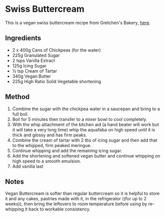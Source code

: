 
# Swiss Buttercream # 

This is a vegan swiss buttercream recipe from Gretchen's Bakery, [here](https://www.gretchensbakery.com/aquafaba-swiss-buttercream-recipe/).

## Ingredients ##

- 2 x 400g Cans of Chickpeas (for the water)
- 225g Granulated Sugar
- 2 tsps Vanilla Extract 
- 125g Icing Sugar
- ½ tsp Cream of Tartar 
- 340g Vegan Butter
- 225g High Ratio Solid Vegetable shortening

## Method ## 
1. Combine the sugar with the chickpea water in a saucepan and bring to a full boil.
2. Boil for 5 minutes then transfer to a mixer bowl to cool completely.
3. With the whip attachment of the kitchen aid (a hand beater will work but it will take a very long time) whip the aquafaba on high speed until it is thick and glossy and has firm peaks.
4. Combine the cream of tartar with 2 tbs of icing sugar and then add that to the whipped, firm peaked meringue.
5. Continue whipping and add the remaining icing sugar.
5. Add the shortening and softened vegan butter and continue whipping on high speed to a smooth emulsion.
6. Add vanilla last

## Notes
Vegan Buttercream is softer than regular buttercream so it is helpful to store it and any cakes, pastries made with it, in the refrigerator ((for up to 2 weeks)), then bring the leftovers to room temperature before using by re-whipping it back to workable consistency.



